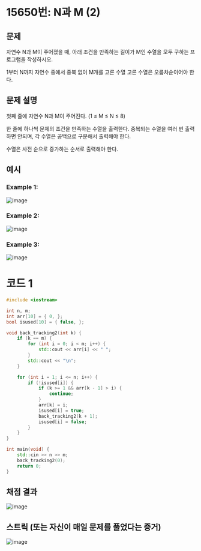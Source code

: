 # 15650번: N과 M (2)

## 문제
자연수 N과 M이 주어졌을 때, 아래 조건을 만족하는 길이가 M인 수열을 모두 구하는 프로그램을 작성하시오.

1부터 N까지 자연수 중에서 중복 없이 M개를 고른 수열
고른 수열은 오름차순이어야 한다.

## 문제 설명
첫째 줄에 자연수 N과 M이 주어진다. (1 ≤ M ≤ N ≤ 8)

한 줄에 하나씩 문제의 조건을 만족하는 수열을 출력한다. 중복되는 수열을 여러 번 출력하면 안되며, 각 수열은 공백으로 구분해서 출력해야 한다.

수열은 사전 순으로 증가하는 순서로 출력해야 한다.

## 예시
### Example 1:  
![image](https://github.com/user-attachments/assets/8edff04b-a604-43ca-98bd-cf8f488f5a84)

### Example 2:     
![image](https://github.com/user-attachments/assets/051bcc58-785d-4071-86ce-0a6dd5f55a27)

### Example 3:     
![image](https://github.com/user-attachments/assets/572ad078-c13d-4de0-a8f7-d048de1f780b)

# 코드 1
```cpp
#include <iostream>

int n, m;
int arr[10] = { 0, };
bool isused[10] = { false, };

void back_tracking2(int k) {
	if (k == m) {
		for (int i = 0; i < m; i++) {
			std::cout << arr[i] << " ";
		}
		std::cout << "\n";
	}

	for (int i = 1; i <= n; i++) {
		if (!isused[i]) {
			if (k >= 1 && arr[k - 1] > i) {
				continue;
			}
			arr[k] = i;
			isused[i] = true;
			back_tracking2(k + 1);
			isused[i] = false;
		}
	}
}

int main(void) {
	std::cin >> n >> m;
	back_tracking2(0);
	return 0;
}
```

## 채점 결과
![image](https://github.com/user-attachments/assets/8246b6c5-3650-4ce6-b401-98c2cb69c1d0)

## 스트릭 (또는 자신이 매일 문제를 풀었다는 증거)
![image](https://github.com/user-attachments/assets/8fc3f14d-fd27-4143-bef6-da8e1256cc3f)
